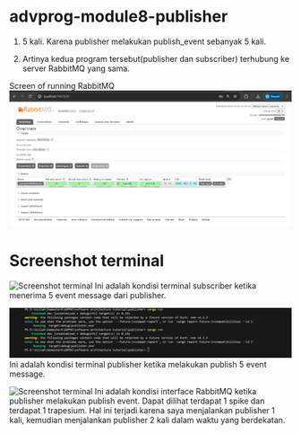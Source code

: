 # advprog-module8-publisher

1. 5 kali. Karena publisher melakukan publish_event sebanyak 5 kali.

2. Artinya kedua program tersebut(publisher dan subscriber) terhubung ke server RabbitMQ yang sama.

Screen of running RabbitMQ
![Screen of running RabbitMQ](image/mqrabit.png)

# Screenshot terminal
![Screenshot terminal](image/subscriber-console.png)
Ini adalah kondisi terminal subscriber ketika menerima 5 event message dari publisher.

![Screenshot terminal](image/publisher-console.png)
Ini adalah kondisi terminal publisher ketika melakukan publish 5 event message.

![Screenshot terminal](image/rabitmq-2.png)
Ini adalah kondisi interface RabbitMQ ketika publisher melakukan publish event. Dapat dilihat terdapat 1 spike dan terdapat 1 trapesium. Hal ini terjadi karena saya menjalankan publisher 1 kali, kemudian menjalankan publisher 2 kali dalam waktu yang berdekatan.
